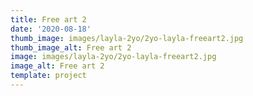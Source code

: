 ```yaml
--- 
title: Free art 2
date: '2020-08-18'
thumb_image: images/layla-2yo/2yo-layla-freeart2.jpg
thumb_image_alt: Free art 2
image: images/layla-2yo/2yo-layla-freeart2.jpg
image_alt: Free art 2
template: project
---
```


